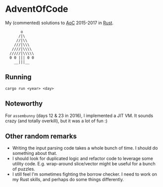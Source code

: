 # AdventOfCode
My (commented) solutions to [AoC](https://adventofcode.com/) 2015-2017 in [Rust](https://www.rust-lang.org/).

           o
          /|\
         //|\\
        ///|\\\
       ////|\\\\
      /////|\\\\\
      0 0 ||| 0 0
        __|||__


## Running
`cargo run <year> <day>`

## Noteworthy
For `assembunny` (days 12 & 23 in 2016), I implemented a JIT VM. It sounds crazy (and totally overkill), but it was a lot of fun :)

## Other random remarks
- Writing the input parsing code takes a whole bunch of time. I should do something about that.
- I should look for duplicated logic and refactor code to leverage some utility code. E.g. wrap-around slice/vector might be useful for a bunch of puzzles.
- I still feel I'm sometimes fighting the borrow checker. I need to work on my Rust skills, and perhaps
do some things differently.
